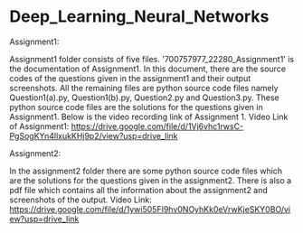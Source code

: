 # Deep_Learning_Neural_Networks
Assignment1:

Assignment1 folder consists of five files. '700757977_22280_Assignment1' is the documentation of Assignment1. In this document, there are the source codes of the questions given in the assignment1 and their output screenshots. All the remaining files are python source code files namely Question1(a).py, Question1(b).py, Question2.py and Question3.py. These python source code files are the solutions for the questions given in Assignment1. Below is the video recording link of Assignment 1.
Video Link of Assignment1: https://drive.google.com/file/d/1Vj6vhc1rwsC-PgSogKYn4llxukKHj9p2/view?usp=drive_link

Assignment2:

In the assignment2 folder there are some python source code files which are the solutions for the questions given in the assignment2. There is also a pdf file which contains all the information about the assignment2 and screenshots of the output. 
Video Link: https://drive.google.com/file/d/1ywi505FI9hv0NOyhKk0eVrwKjeSKY0BO/view?usp=drive_link
